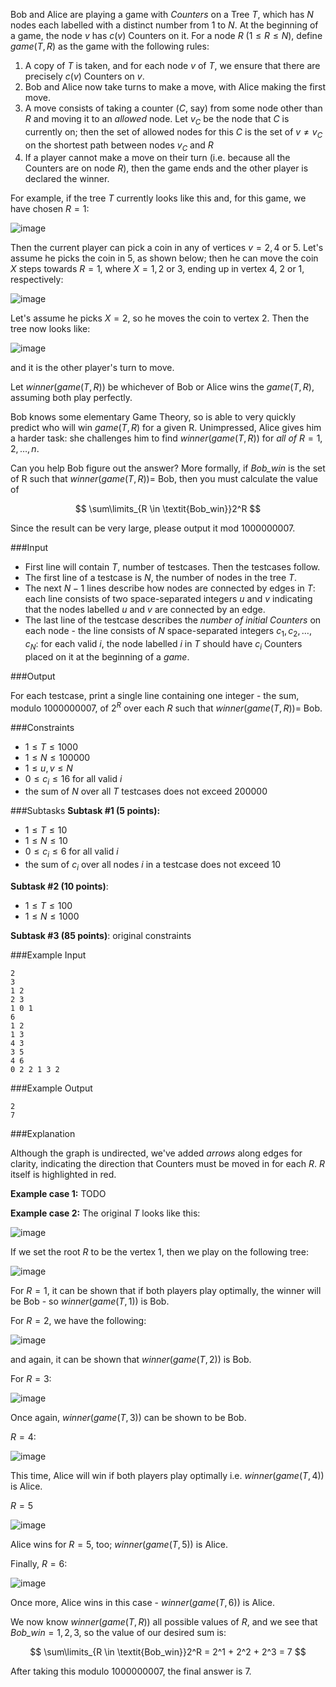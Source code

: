 Bob and Alice are playing a game with _Counters_ on a Tree $T$, which has $N$ nodes each labelled with a distinct number from $1$ to $N$.  At the beginning of a game, the node $v$ has $c(v)$ Counters on it.  For a node $R$ ($1 \leq R \leq N)$, define $\textit{game}(T, R)$ as the game with the following rules:

1. A copy of $T$ is taken, and for each node $v$ of $T$, we ensure that there are precisely $c(v)$ Counters on $v$.
2. Bob and Alice now take turns to make a move, with Alice making the first move.
3. A move consists of taking a counter ($C$, say) from some node other than $R$ and moving it to an *allowed* node.  Let $v_C$ be the node that $C$ is currently on; then the set of allowed nodes for this $C$ is the set of $v \ne v_C$ on the shortest path between nodes $v_C$ and $R$
4. If a player cannot make a move on their turn (i.e. because all the Counters are on node $R$), then the game ends and the other player is declared the winner.

For example, if the tree $T$ currently looks like this and, for this game, we have chosen $R=1$:

![image](http://campus.codechef.com/SITJMADM/content/COUNTREE-move-example1of3.png)

Then the current player can pick a coin in any of vertices $v = 2, 4$ or $5$.  Let's assume he picks the coin in $5$, as shown below; then he can move the coin $X$ steps towards $R=1$, where $X=1,2$ or $3$, ending up in vertex $4$, $2$ or $1$, respectively:

![image](http://campus.codechef.com/SITJMADM/content/COUNTREE-move-example2of3.png)

Let's assume he picks $X=2$, so he moves the coin to vertex $2$.  Then the tree now looks like:

![image](http://campus.codechef.com/SITJMADM/content/COUNTREE-move-example3of3.png)

and it is the other player's turn to move.

Let $\textit{winner}(\textit{game}(T, R))$ be whichever of Bob or Alice wins the $\textit{game}(T, R)$, assuming both play perfectly.

Bob knows some elementary Game Theory, so is able to very quickly predict who will win $\textit{game}(T, R)$ for a given R.  Unimpressed, Alice gives him a harder task: she challenges him to find $\textit{winner}(\textit{game}(T, R))$ for *all of* $R = 1, 2, \ldots , n$.

Can you help Bob figure out the answer? More formally, if $\textit{Bob_win}$ is the set of R such that $\textit{winner}(\textit{game}(T, R)) =$ Bob, then you must calculate the value of

$$
\sum\limits_{R \in \textit{Bob_win}}2^R
$$

Since the result can be very large, please output it mod $1000000007$.

###Input

- First line will contain $T$, number of testcases. Then the testcases follow. 
- The first line of a testcase is $N$, the number of nodes in the tree $T$.
- The next $N-1$ lines describe how nodes are connected by edges in $T$: each line consists of two space-separated integers $u$ and $v$ indicating that the nodes labelled $u$ and $v$ are connected by an edge.
- The last line of the testcase describes the _number of initial Counters_ on each node - the line consists of $N$ space-separated integers $c_1, c_2, \ldots , c_N$: for each valid $i$, the node labelled $i$ in $T$ should have $c_i$ Counters placed on it at the beginning of a _game_.

###Output

For each testcase, print a single line containing one integer - the sum, modulo $1000000007$, of $2^R$ over each $R$ such that $\textit{winner}(\textit{game}(T, R)) =$ Bob.

###Constraints 
- $1 \leq T \leq 1000$
- $1 \leq N \leq 100000$
- $1 \leq u,v \leq N$
- $0 \leq c_i \leq 16$ for all valid $i$
- the sum of $N$ over all $T$ testcases does not exceed $200000$

###Subtasks
**Subtask #1 (5 points):** 

- $1 \leq T \leq 10$
- $1 \leq N \leq 10$
- $0 \leq c_i \leq 6$ for all valid $i$
- the sum of $c_i$ over all nodes $i$ in a testcase does not exceed $10$

**Subtask #2 (10 points)**: 

* $1 \leq T \leq 100$ 
* $1 \leq N \leq 1000$

**Subtask #3 (85 points)**: original constraints

###Example Input

```
2
3 
1 2
2 3
1 0 1
6
1 2
1 3
4 3
3 5
4 6
0 2 2 1 3 2
```

###Example Output

```
2
7
```

###Explanation

Although the graph is undirected, we've added _arrows_ along edges for clarity, indicating the direction that Counters must be moved in for each $R$.  $R$ itself is highlighted in red.

**Example case 1:** TODO

**Example case 2:** The original $T$ looks like this:

![image](http://campus.codechef.com/SITJMADM/content/COUNTREE-EX2-1of7.png)

If we set the root $R$ to be the vertex $1$, then we play on the following tree:

![image](http://campus.codechef.com/SITJMADM/content/COUNTREE-EX2-2of7.png)

For $R = 1$, it can be shown that if both players play optimally, the winner will be Bob - so $\textit{winner}(\textit{game}(T, 1))$ is Bob.

For $R = 2$, we have the following:

![image](http://campus.codechef.com/SITJMADM/content/COUNTREE-EX2-3of7.png)

and again, it can be shown that $\textit{winner}(\textit{game}(T, 2))$ is Bob.


For $R = 3$:

![image](http://campus.codechef.com/SITJMADM/content/COUNTREE-EX2-4of7.png)

Once again, $\textit{winner}(\textit{game}(T, 3))$ can be shown to be Bob.

$R = 4$:


![image](http://campus.codechef.com/SITJMADM/content/COUNTREE-EX2-5of7.png)

This time, Alice will win if both players play optimally i.e. $\textit{winner}(\textit{game}(T, 4))$ is Alice.

$R = 5$

![image](http://campus.codechef.com/SITJMADM/content/COUNTREE-EX2-6of7.png)

Alice wins for $R = 5$, too; $\textit{winner}(\textit{game}(T, 5))$ is Alice.

Finally, $R = 6$:

![image](http://campus.codechef.com/SITJMADM/content/COUNTREE-EX2-7of7.png)

Once more, Alice wins in this case - $\textit{winner}(\textit{game}(T, 6))$ is Alice.

We now know $\textit{winner}(\textit{game}(T, R))$ all possible values of $R$, and we see that $\textit{Bob_win}={1, 2, 3}$, so the value of our desired sum is:

$$
\sum\limits_{R \in \textit{Bob_win}}2^R = 2^1 + 2^2 + 2^3 = 7
$$

After taking this modulo $1000000007$, the final answer is $7$.
